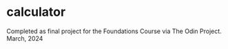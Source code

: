 # calculator
Completed as final project for the Foundations Course via The Odin Project. 
March, 2024